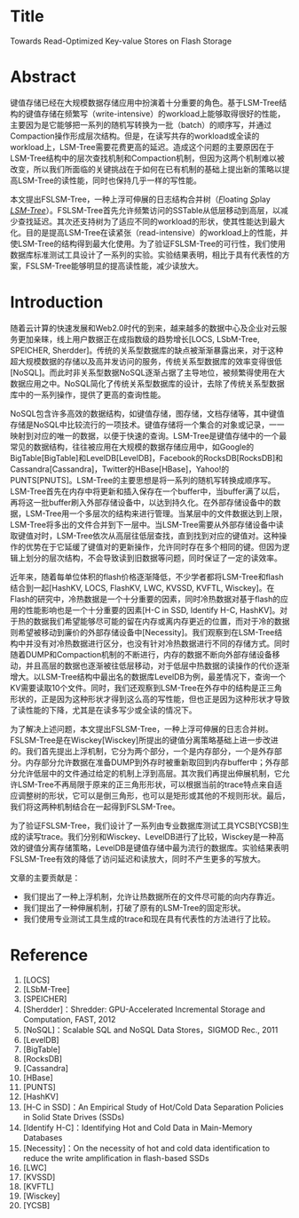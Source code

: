 # Title

Towards Read-Optimized Key-value Stores on Flash Storage

# Abstract

键值存储已经在大规模数据存储应用中扮演着十分重要的角色。基于LSM-Tree结构的键值存储在频繁写（write-intensive）的workload上能够取得很好的性能，主要因为是它能够把一系列的随机写转换为一批（batch）的顺序写，并通过Compaction操作形成层次结构。但是，在读写共存的workload或全读的workload上，LSM-Tree需要花费更高的延迟。造成这个问题的主要原因在于LSM-Tree结构中的层次查找机制和Compaction机制，但因为这两个机制难以被改变，所以我们所面临的关键挑战在于如何在已有机制的基础上提出新的策略以提高LSM-Tree的读性能，同时也保持几乎一样的写性能。

本文提出FSLSM-Tree，一种上浮可伸展的日志结构合并树（<u>*F*</u>loating <u>*S*</u>play <u>*LSM-Tree*</u>）。FSLSM-Tree首先允许频繁访问的SSTable从低层移动到高层，以减少查找延迟。其次还支持树为了适应不同的workload的形状，使其性能达到最大化。目的是提高LSM-Tree在读紧张（read-intensive）的workload上的性能，并使LSM-Tree的结构得到最大化使用。为了验证FSLSM-Tree的可行性，我们使用数据库标准测试工具设计了一系列的实验。实验结果表明，相比于具有代表性的方案，FSLSM-Tree能够明显的提高读性能，减少读放大。

# Introduction

随着云计算的快速发展和Web2.0时代的到来，越来越多的数据中心及企业对云服务更加亲睐，线上用户数据正在成指数级的趋势增长[LOCS, LSbM-Tree, SPEICHER, Sherdder]。传统的关系型数据库的缺点被渐渐暴露出来，对于这种超大规模数据的存储以及高并发访问的服务，传统关系型数据库的效率变得很低[NoSQL]。而此时非关系型数据NoSQL逐渐占据了主导地位，被频繁得使用在大数据应用之中。NoSQL简化了传统关系型数据库的设计，去除了传统关系型数据库中的一系列操作，提供了更高的查询性能。

NoSQL包含许多高效的数据结构，如键值存储，图存储，文档存储等，其中键值存储是NoSQL中比较流行的一项技术。键值存储将一个集合的对象或记录，一一映射到对应的唯一的数据，以便于快速的查询。LSM-Tree是键值存储中的一个最常见的数据结构，往往被应用在大规模的数据存储应用中，如Google的BigTable[BigTable]和LevelDB[LevelDB]，Facebook的RocksDB[RocksDB]和Cassandra[Cassandra]，Twitter的HBase[HBase]，Yahoo!的PUNTS[PNUTS]。LSM-Tree的主要思想是将一系列的随机写转换成顺序写。LSM-Tree首先在内存中将更新和插入保存在一个buffer中，当buffer满了以后，再将这一批buffer刷入外部存储设备中，以达到持久化。在外部存储设备中的数据，LSM-Tree用一个多层次的结构来进行管理。当某层中的文件数据达到上限，LSM-Tree将多出的文件合并到下一层中。当LSM-Tree需要从外部存储设备中读取键值对时，LSM-Tree依次从高层往低层查找，直到找到对应的键值对。这种操作的优势在于它延缓了键值对的更新操作，允许同时存在多个相同的键。但因为逻辑上划分的层次结构，不会导致读到旧数据等问题，同时保证了一定的读效率。

近年来，随着每单位体积的flash价格逐渐降低，不少学者都将LSM-Tree和flash结合到一起[HashKV, LOCS, FlashKV, LWC, KVSSD, KVFTL, Wisckey]。在Flash的研究中，冷热数据是一个十分重要的因素，同时冷热数据对基于flash的应用的性能影响也是一个十分重要的因素[H-C in SSD, Identify H-C, HashKV]。对于热的数据我们希望能够尽可能的留在内存或离内存更近的位置，而对于冷的数据则希望被移动到廉价的外部存储设备中[Necessity]。我们观察到在LSM-Tree结构中并没有对冷热数据进行区分，也没有针对冷热数据进行不同的存储方式。同时随着DUMP和Compaction机制的不断进行，内存的数据不断向外部存储设备移动，并且高层的数据也逐渐被往低层移动，对于低层中热数据的读操作的代价逐渐增大。以LSM-Tree结构中最出名的数据库LevelDB为例，最差情况下，查询一个KV需要读取10个文件。同时，我们还观察到LSM-Tree在外存中的结构是正三角形状的，正是因为这种形状才得到这么高的写性能，但也正是因为这种形状才导致了读性能的下降，尤其是在读多写少或全读的情况下。

为了解决上述问题，本文提出FSLSM-Tree，一种上浮可伸展的日志合并树。FSLSM-Tree是在Wisckey[Wisckey]所提出的键值分离策略基础上进一步改进的。我们首先提出上浮机制，它分为两个部分，一个是内存部分，一个是外存部分。内存部分允许数据在准备DUMP到外存时被重新取回到内存buffer中；外存部分允许低层中的文件通过给定的机制上浮到高层。其次我们再提出伸展机制，它允许LSM-Tree不再局限于原来的正三角形形状，可以根据当前的trace特点来自适应调整树的形状，它可以是倒三角形，也可以是矩形或其他的不规则形状。最后，我们将这两种机制结合在一起得到FSLSM-Tree。

为了验证FSLSM-Tree，我们设计了一系列由专业数据库测试工具YCSB[YCSB]生成的读写trace。我们分别和Wisckey、LevelDB进行了比较，Wisckey是一种高效的键值分离存储策略，LevelDB是键值存储中最为流行的数据库。实验结果表明FSLSM-Tree有效的降低了访问延迟和读放大，同时不产生更多的写放大。

文章的主要贡献是：

* 我们提出了一种上浮机制，允许让热数据所在的文件尽可能的向内存靠近。
* 我们提出了一种伸展机制，打破了原有的LSM-Tree的固定形状。
* 我们使用专业测试工具生成的trace和现在具有代表性的方法进行了比较。

# Reference

1. [LOCS]
2. [LSbM-Tree]
3. [SPEICHER]
4. [Sherdder]：Shredder: GPU-Accelerated Incremental Storage and Computation, FAST, 2012
5. [NoSQL]：Scalable SQL and NoSQL Data Stores，SIGMOD Rec., 2011
6. [LevelDB]
7. [BigTable]
8. [RocksDB]
9. [Cassandra]
10. [HBase]
11. [PUNTS]
12. [HashKV]
13. [H-C in SSD]：An Empirical Study of Hot/Cold Data Separation Policies in Solid State Drives (SSDs)
14. [Identify H-C]：Identifying Hot and Cold Data in Main-Memory Databases
15. [Necessity]：On the necessity of hot and cold data identification to reduce the write amplification in flash-based SSDs
16. [LWC]
17. [KVSSD]
18. [KVFTL]
19. [Wisckey]
20. [YCSB]